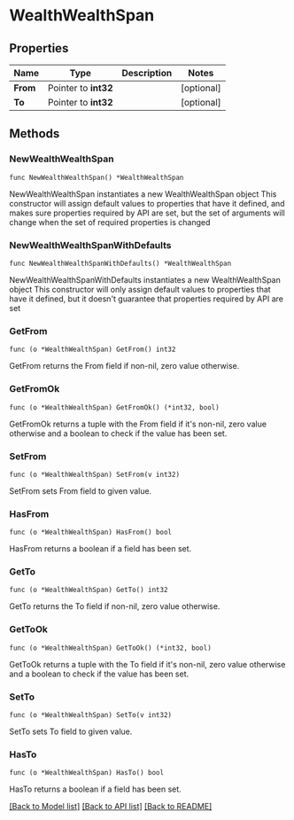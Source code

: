 # WealthWealthSpan

## Properties

Name | Type | Description | Notes
------------ | ------------- | ------------- | -------------
**From** | Pointer to **int32** |  | [optional] 
**To** | Pointer to **int32** |  | [optional] 

## Methods

### NewWealthWealthSpan

`func NewWealthWealthSpan() *WealthWealthSpan`

NewWealthWealthSpan instantiates a new WealthWealthSpan object
This constructor will assign default values to properties that have it defined,
and makes sure properties required by API are set, but the set of arguments
will change when the set of required properties is changed

### NewWealthWealthSpanWithDefaults

`func NewWealthWealthSpanWithDefaults() *WealthWealthSpan`

NewWealthWealthSpanWithDefaults instantiates a new WealthWealthSpan object
This constructor will only assign default values to properties that have it defined,
but it doesn't guarantee that properties required by API are set

### GetFrom

`func (o *WealthWealthSpan) GetFrom() int32`

GetFrom returns the From field if non-nil, zero value otherwise.

### GetFromOk

`func (o *WealthWealthSpan) GetFromOk() (*int32, bool)`

GetFromOk returns a tuple with the From field if it's non-nil, zero value otherwise
and a boolean to check if the value has been set.

### SetFrom

`func (o *WealthWealthSpan) SetFrom(v int32)`

SetFrom sets From field to given value.

### HasFrom

`func (o *WealthWealthSpan) HasFrom() bool`

HasFrom returns a boolean if a field has been set.

### GetTo

`func (o *WealthWealthSpan) GetTo() int32`

GetTo returns the To field if non-nil, zero value otherwise.

### GetToOk

`func (o *WealthWealthSpan) GetToOk() (*int32, bool)`

GetToOk returns a tuple with the To field if it's non-nil, zero value otherwise
and a boolean to check if the value has been set.

### SetTo

`func (o *WealthWealthSpan) SetTo(v int32)`

SetTo sets To field to given value.

### HasTo

`func (o *WealthWealthSpan) HasTo() bool`

HasTo returns a boolean if a field has been set.


[[Back to Model list]](../README.md#documentation-for-models) [[Back to API list]](../README.md#documentation-for-api-endpoints) [[Back to README]](../README.md)


